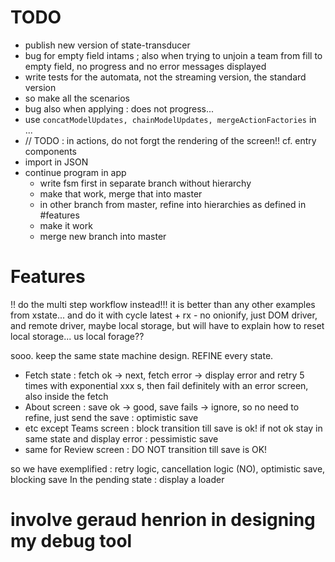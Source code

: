 # TODO
- publish new version of state-transducer
- bug for empty field intams ; also when trying to unjoin a team from fill to empty field, no 
progress and no error messages displayed
- write tests for the automata, not the streaming version, the standard version
- so make all the scenarios
- bug also when applying : does not progress...
- use `concatModelUpdates, chainModelUpdates, mergeActionFactories` in ... 
- // TODO : in actions, do not forgt the rendering of the screen!! cf. entry components
- import in JSON
- continue program in app
  - write fsm first in separate branch without hierarchy
  - make that work, merge that into master
  - in other branch from master, refine into hierarchies as defined in #features
  - make it work
  - merge new branch into master

# Features
!! do the multi step workflow instead!!! it is better than any other examples from xstate... and 
do it with cycle latest + rx - no onionify, just DOM driver, and remote driver, maybe local 
storage, but will have to explain how to reset local storage... us local forage??

sooo. keep the same state machine design. REFINE every state. 

- Fetch state : fetch ok -> next, fetch error -> display error and retry 5 times with exponential
 xxx s, then fail definitely with an error screen, also inside the fetch
- About screen : save ok -> good, save fails -> ignore, so no need to refine, just send the save 
: optimistic save
- etc except Teams screen : block transition till save is ok! if not ok stay in same state and 
display error : pessimistic save
- same for Review screen : DO NOT transition till save is OK!


so we have exemplified : retry logic, cancellation logic (NO), optimistic save, blocking save
In the pending state : display a loader

# involve geraud henrion in designing my debug tool
